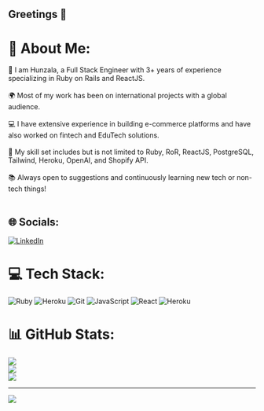 ## Greetings 👋

# 💫 About Me:
🚀 I am Hunzala, a Full Stack Engineer with 3+ years of experience specializing in Ruby on Rails and ReactJS. <br><br>
🌍 Most of my work has been on international projects with a global audience. <br><br>
💻 I have extensive experience in building e-commerce platforms and have also worked on fintech and EduTech solutions. <br><br>
🔧 My skill set includes but is not limited to Ruby, RoR, ReactJS, PostgreSQL, Tailwind, Heroku, OpenAI, and Shopify API. <br><br>
📚 Always open to suggestions and continuously learning new tech or non-tech things! <br><br>

## 🌐 Socials:
[![LinkedIn](https://img.shields.io/badge/LinkedIn-%230077B5.svg?logo=linkedin&logoColor=white)](https://linkedin.com/in/https://www.linkedin.com/in/hunzalamalik/) 

# 💻 Tech Stack:
![Ruby](https://img.shields.io/badge/ruby-%23CC342D.svg?style=for-the-badge&logo=ruby&logoColor=white) ![Heroku](https://img.shields.io/badge/heroku-%23430098.svg?style=for-the-badge&logo=heroku&logoColor=white) ![Git](https://img.shields.io/badge/git-%23F05033.svg?style=for-the-badge&logo=git&logoColor=white) ![JavaScript](https://img.shields.io/badge/javascript-%23323330.svg?style=for-the-badge&logo=javascript&logoColor=%23F7DF1E) ![React](https://img.shields.io/badge/react-%2320232a.svg?style=for-the-badge&logo=react&logoColor=%2361DAFB) ![Heroku](https://img.shields.io/badge/heroku-%23430098.svg?style=for-the-badge&logo=heroku&logoColor=white)
# 📊 GitHub Stats:
![](https://github-readme-stats.vercel.app/api?username=HunzalaMalik&theme=midnight-purple&hide_border=false&include_all_commits=true&count_private=true)<br/>
![](https://github-readme-streak-stats.herokuapp.com/?user=HunzalaMalik&theme=midnight-purple&hide_border=false)<br/>
![](https://github-readme-stats.vercel.app/api/top-langs/?username=HunzalaMalik&theme=midnight-purple&hide_border=false&include_all_commits=true&count_private=true&layout=compact)

---
[![](https://visitcount.itsvg.in/api?id=HunzalaMalik&icon=0&color=6)](https://visitcount.itsvg.in)

